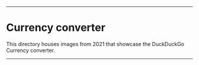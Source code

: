 
***

# Currency converter

This directory houses images from 2021 that showcase the DuckDuckGo Currency converter.

***
